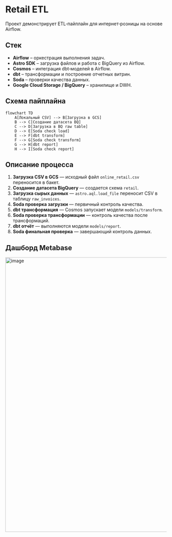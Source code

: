 # Retail ETL

Проект демонстрирует ETL‑пайплайн для интернет‑розницы на основе Airflow. 

## Стек
- **Airflow** – оркестрация выполнения задач.
- **Astro SDK** – загрузка файлов и работа с BigQuery из Airflow.
- **Cosmos** – интеграция dbt‑моделей в Airflow.
- **dbt** – трансформации и построение отчетных витрин.
- **Soda** – проверки качества данных.
- **Google Cloud Storage / BigQuery** – хранилище и DWH.

## Схема пайплайна

```mermaid
flowchart TD
    A[Локальный CSV] --> B[Загрузка в GCS]
    B --> C[Создание датасета BQ]
    C --> D[Загрузка в BQ raw table]
    D --> E[Soda check load]
    E --> F[dbt transform]
    F --> G[Soda check transform]
    G --> H[dbt report]
    H --> I[Soda check report]
```

## Описание процесса
1. **Загрузка CSV в GCS** — исходный файл `online_retail.csv` переносится в бакет.
2. **Создание датасета BigQuery** — создается схема `retail`.
3. **Загрузка сырых данных** — `astro.aql.load_file` переносит CSV в таблицу `raw_invoices`.
4. **Soda проверка загрузки** — первичный контроль качества.
5. **dbt трансформация** — Cosmos запускает модели `models/transform`.
6. **Soda проверка трансформации** — контроль качества после трансформаций.
7. **dbt отчёт** — выполняются модели `models/report`.
8. **Soda финальная проверка** — завершающий контроль данных.

## Дашборд Metabase
<img width="1465" height="855" alt="image" src="https://github.com/user-attachments/assets/037bac44-b5e9-434c-b2a7-7710b4510574" />
